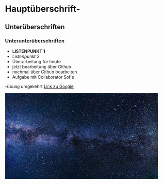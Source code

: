 # Hauptüberschrift-

## Unterüberschriften

### Unterunterüberschriften

- **LISTENPUNKT 1**
- *Listenpunkt 2*
- Überarbeitung für heute
- jetzt bearbeitung über Github
- nochmal über Github bearbeiten
- Aufgabe mit Collaborator Sofie


-übung umgekehrt
[Link zu Google](https://www.google.com)

![Bildbeschreibung](bild.jpg)


